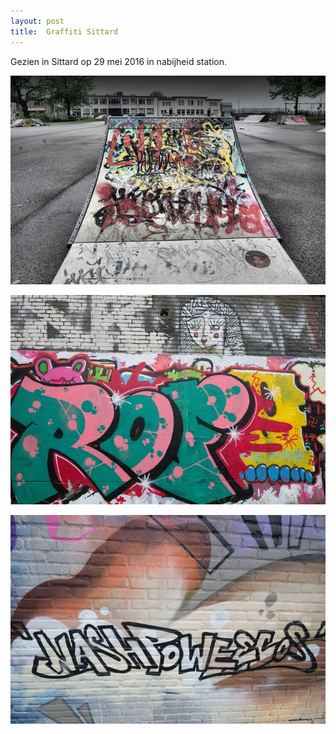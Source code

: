 ```yaml
---
layout: post
title:  Graffiti Sittard
---
```

Gezien in Sittard op 29 mei 2016 in nabijheid station.

![](/img/IMGP6512-3.jpg) 


![](/img/IMGP6474.jpg-2)


![](/img/IMGP6486.jpg-2)
